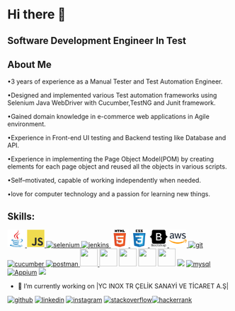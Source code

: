 # Hi there 👋
## Software Development Engineer In Test 
## About Me
•3 years of experience as a Manual Tester and Test Automation Engineer.

•Designed and implemented various Test automation frameworks using Selenium Java WebDriver with Cucumber,TestNG and Junit framework. 

•Gained domain knowledge in e-commerce web applications in Agile environment.

•Experience in Front-end UI testing and Backend testing like Database and API.

•Experience in implementing the Page Object Model(POM) by creating elements for each page object and reused all the objects in various scripts.

•Self–motivated, capable of working independently when needed.

•love for computer technology and a passion for learning new things.

## Skills:
<p align="left">
</p>
<p align="left"> <a href="https://www.java.com" target="_blank" rel="noreferrer"> <img src="https://raw.githubusercontent.com/devicons/devicon/master/icons/java/java-original.svg" alt="java" width="40" height="40"/> </a> <a href="https://developer.mozilla.org/en-US/docs/Web/JavaScript" target="_blank" rel="noreferrer"> <img src="https://raw.githubusercontent.com/devicons/devicon/master/icons/javascript/javascript-original.svg" alt="javascript" width="40" height="40"/> </a> <a href="https://www.selenium.dev" target="_blank" rel="noreferrer"> <img src="https://raw.githubusercontent.com/detain/svg-logos/780f25886640cef088af994181646db2f6b1a3f8/svg/selenium-logo.svg" alt="selenium" width="40" height="40"/> </a>  <a href="https://www.jenkins.io" target="_blank" rel="noreferrer"> <img src="https://www.vectorlogo.zone/logos/jenkins/jenkins-icon.svg" alt="jenkins" width="40" height="40"/> </a> <a href="https://www.w3.org/html/" target="_blank" rel="noreferrer"> <img src="https://raw.githubusercontent.com/devicons/devicon/master/icons/html5/html5-original-wordmark.svg" alt="html5" width="40" height="40"/> </a>  <a href="https://www.w3schools.com/css/" target="_blank" rel="noreferrer"> <img src="https://raw.githubusercontent.com/devicons/devicon/master/icons/css3/css3-original-wordmark.svg" alt="css3" width="40" height="40"/> </a> <a href="https://getbootstrap.com" target="_blank" rel="noreferrer"> <img src="https://raw.githubusercontent.com/devicons/devicon/master/icons/bootstrap/bootstrap-plain-wordmark.svg" alt="bootstrap" width="40" height="40"/> </a>  <a href="https://aws.amazon.com" target="_blank" rel="noreferrer"> <img src="https://raw.githubusercontent.com/devicons/devicon/master/icons/amazonwebservices/amazonwebservices-original-wordmark.svg" alt="aws" width="40" height="40"/> </a> <a href="https://git-scm.com/" target="_blank" rel="noreferrer"> <img src="https://www.vectorlogo.zone/logos/git-scm/git-scm-icon.svg" alt="git" width="40" height="40"/> </a> 
<a href="https://cucumber.io/" target="_blank" rel="noreferrer"> <img src="https://cdn.jsdelivr.net/gh/devicons/devicon/icons/cucumber/cucumber-plain.svg" alt="cucumber" width="40" height="40"/> </a> <a href="https://www.postman.com/" target="_blank" rel="noreferrer"> <img src="https://www.vectorlogo.zone/logos/getpostman/getpostman-icon.svg" alt="postman" width="40" height="40"/> </a>
<a href="https://www.atlassian.com/" rel="nofollow">   <img src="https://camo.githubusercontent.com/bfbc57c2b7db6c411c0bee0fd5f15b80198d2f935cbe32e9c81681af6a126b3f/68747470733a2f2f63646e2e6a7364656c6976722e6e65742f67682f64657669636f6e732f64657669636f6e2f69636f6e732f6a6972612f6a6972612d6f726967696e616c2d776f72646d61726b2e737667" width="40" height="40" data-canonical-src="https://cdn.jsdelivr.net/gh/devicons/devicon/icons/jira/jira-original-wordmark.svg" style="max-width: 100%;"> </a> <a href="https://www.spring.io/" rel="nofollow"><img src="https://camo.githubusercontent.com/a8e2a5e36df66e1a1c36912287b4dbc5e72fa5d154ab191b7fc5c6e1f32fc8fd/68747470733a2f2f63646e2e6a7364656c6976722e6e65742f67682f64657669636f6e732f64657669636f6e2f69636f6e732f737072696e672f737072696e672d6f726967696e616c2d776f72646d61726b2e737667" width="40" height="40" data-canonical-src="https://cdn.jsdelivr.net/gh/devicons/devicon/icons/spring/spring-original-wordmark.svg" style="max-width: 100%;"></a> <a href="https://www.jquery.com/" rel="nofollow"><img src="https://camo.githubusercontent.com/552f8b420fd9fb0745cb094137dae4a2ba463ec5a1dc7fae6e10e0245a6982b0/68747470733a2f2f63646e2e6a7364656c6976722e6e65742f67682f64657669636f6e732f64657669636f6e2f69636f6e732f6a71756572792f6a71756572792d6f726967696e616c2d776f72646d61726b2e737667" width="40" height="40" data-canonical-src="https://cdn.jsdelivr.net/gh/devicons/devicon/icons/jquery/jquery-original-wordmark.svg" style="max-width: 100%;"></a> <a href="https://tomcat.apache.org/" rel="nofollow"><img src="https://camo.githubusercontent.com/e89c7790856698e4cbb4c807dd47d3af0d5d4fc8616038099f21899c40218f40/68747470733a2f2f63646e2e6a7364656c6976722e6e65742f67682f64657669636f6e732f64657669636f6e2f69636f6e732f746f6d6361742f746f6d6361742d6f726967696e616c2d776f72646d61726b2e737667" width="40" height="40" data-canonical-src="https://cdn.jsdelivr.net/gh/devicons/devicon/icons/tomcat/tomcat-original-wordmark.svg" style="max-width: 100%;"></a> <a href="https://www.oracle.com/" rel="nofollow"><img src="https://camo.githubusercontent.com/bf281611aa3b94a6c55a8da92d182d64a758e6d34b824a654967df1bff05ec7b/68747470733a2f2f63646e2e6a7364656c6976722e6e65742f67682f64657669636f6e732f64657669636f6e2f69636f6e732f6f7261636c652f6f7261636c652d6f726967696e616c2e737667" width="40" height="40" data-canonical-src="https://cdn.jsdelivr.net/gh/devicons/devicon/icons/oracle/oracle-original.svg" style="max-width: 100%;"></a>
<a href="https://www.postgresql.org/" rel="nofollow"><img src="https://camo.githubusercontent.com/133551795a35cb11f3936e70bad160a9cef8d7c38638f6e1c66367476f73ccfc/68747470733a2f2f7777772e766563746f726c6f676f2e7a6f6e652f6c6f676f732f706f737467726573716c2f706f737467726573716c2d617232312e737667" height="40" data-canonical-src="https://www.vectorlogo.zone/logos/postgresql/postgresql-ar21.svg" style="max-width: 100%;"></a>
<a href="https://www.mysql.com/"><img src="https://www.vectorlogo.zone/logos/mysql/mysql-ar21.svg" alt="mysql" width="40" height="40"></a>
<a href="https://www.mysql.com/"><img src="https://seeklogo.com/images/A/appium-logo-7A2DD5B4E3-seeklogo.com.png" alt="Appium" width="40" height="40"></a>
<a href="https://hibernate.org/" rel="nofollow"><img src="https://camo.githubusercontent.com/4c580bd88db24f95e766046cc647bd1ee627b82e42b3229a598fe120d64e828d/68747470733a2f2f7777772e766563746f726c6f676f2e7a6f6e652f6c6f676f732f68696265726e6174652f68696265726e6174652d617232312e737667" height="40" data-canonical-src="https://www.vectorlogo.zone/logos/hibernate/hibernate-ar21.svg" style="max-width: 100%;"> </a></p>


- 🔭 I’m currently working on |YC INOX TR ÇELİK SANAYİ VE TİCARET A.Ş|   


[<img src='https://cdn.jsdelivr.net/npm/simple-icons@3.0.1/icons/github.svg' alt='github' height='40'>](https://github.com/AdilEnverUygur)  [<img src='https://cdn.jsdelivr.net/npm/simple-icons@3.0.1/icons/linkedin.svg' alt='linkedin' height='40'>](https://www.linkedin.com/in/adilenver)  [<img src='https://cdn.jsdelivr.net/npm/simple-icons@3.0.1/icons/instagram.svg' alt='instagram' height='40'>](https://www.instagram.com/adiljan_anwar)  [<img src='https://cdn.jsdelivr.net/npm/simple-icons@3.0.1/icons/stackoverflow.svg' alt='stackoverflow' height='40'>](https://stackoverflow.com/users/17361264/adilenver)<a href="https://www.hackerrank.com/adiljan_anwar" rel="nofollow"><img src="https://camo.githubusercontent.com/c27e320bc0dd83da2ac9b3e89b20480c9896c4d732ce13a21bf09e77cbc4133a/68747470733a2f2f63646e2e6a7364656c6976722e6e65742f6e706d2f73696d706c652d69636f6e7340332e302e312f69636f6e732f6861636b657272616e6b2e737667" alt="hackerrank" height="40" data-canonical-src="https://cdn.jsdelivr.net/npm/simple-icons@3.0.1/icons/hackerrank.svg" style="max-width: 100%;"></a>







